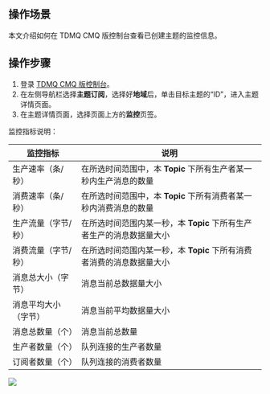 ## 操作场景

本文介绍如何在 TDMQ CMQ 版控制台查看已创建主题的监控信息。

## 操作步骤

1. 登录 [TDMQ CMQ 版控制台](https://console.cloud.tencent.com/tdmq/cmq-queue)。
2. 在左侧导航栏选择**主题订阅**，选择好**地域**后，单击目标主题的“ID”，进入主题详情页面。
3. 在主题详情页面，选择页面上方的**监控**页签。

监控指标说明：

| 监控指标             | 说明                                                         |
| -------------------- | ------------------------------------------------------------ |
| 生产速率（条/秒）    | 在所选时间范围中，本 **Topic** 下所有生产者某一秒内生产消息的数量 |
| 消费速率（条/秒）    | 在所选时间范围中，本 **Topic** 下所有消费者某一秒内消费消息的数量 |
| 生产流量（字节/秒）  | 在所选时间范围内某一秒，本 **Topic** 下所有生产者生产的消息数据量大小 |
| 消费流量（字节/秒）  | 在所选时间范围内某一秒，本 **Topic** 下所有消费者消费的消息数据量大小 |
| 消息总大小（字节）   | 消息当前总数据量大小                                         |
| 消息平均大小（字节） | 消息当前平均数据量大小                                       |
| 消息总数量（个）     | 消息当前总数量                                               |
| 生产者数量（个）     | 队列连接的生产者数量                                         |
| 订阅者数量（个）     | 队列连接的消费者数量                                         |

![](https://main.qcloudimg.com/raw/b9b0a0a3f43b7cbfbb43bbbb028e3821.png)
